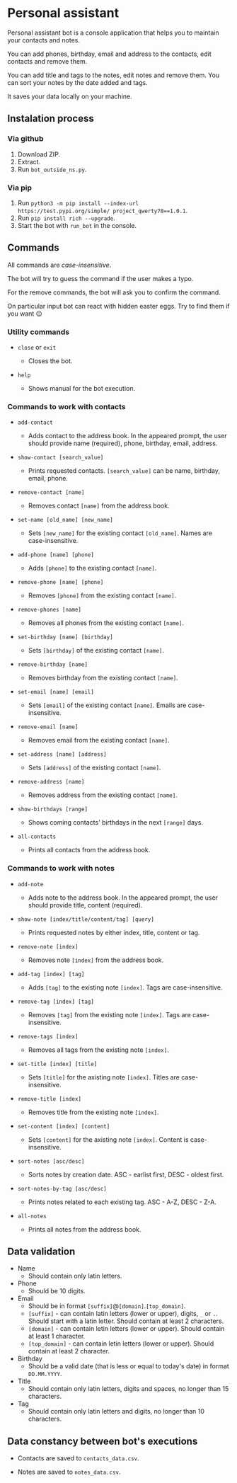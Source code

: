 # Personal assistant

Personal assistant bot is a console application that helps you to maintain your contacts and notes. 

You can add phones, birthday, email and address to the contacts, edit contacts and remove them. 

You can add title and tags to the notes, edit notes and remove them. You can sort your notes by the date added and tags.

It saves your data locally on your machine.

## Instalation process

### Via github

1. Download ZIP.
2. Extract.
3. Run `bot_outside_ns.py`.

### Via pip

1. Run `python3 -m pip install --index-url https://test.pypi.org/simple/ project_qwerty78==1.0.1`.
2. Run `pip install rich --upgrade`.
3. Start the bot with `run_bot` in the console.

## Commands

All commands are *case-insensitive*.

The bot will try to guess the command if the user makes a typo.

For the remove commands, the bot will ask you to confirm the command.

On particular input bot can react with hidden easter eggs. Try to find them if you want 😉

### Utility commands

- `close` or `exit`
    - Closes the bot.

- `help`
    - Shows manual for the bot execution.

### Commands to work with contacts

- `add-contact`
    - Adds contact to the address book. In the appeared prompt, the user should provide name (required), phone, birthday, email, address.

- `show-contact [search_value]`
    - Prints requested contacts. `[search_value]` can be name, birthday, email, phone.

- `remove-contact [name]`
    - Removes contact `[name]` from the address book.

- `set-name [old_name] [new_name]`
    - Sets `[new_name]` for the existing contact `[old_name]`. Names are case-insensitive.

- `add-phone [name] [phone]`
    - Adds `[phone]` to the existing contact `[name]`.

- `remove-phone [name] [phone]`
    - Removes `[phone]` from the existing contact `[name]`.

- `remove-phones [name]`
    - Removes all phones from the existing contact `[name]`.

- `set-birthday [name] [birthday]`
    - Sets `[birthday]` of the existing contact `[name]`.

- `remove-birthday [name]`
    - Removes birthday from the existing contact `[name]`.

- `set-email [name] [email]`
    - Sets `[email]` of the existing contact `[name]`. Emails are case-insensitive.

- `remove-email [name]`
    - Removes email from the existing contact `[name]`.

- `set-address [name] [address]`
    - Sets `[address]` of the existing contact `[name]`.

- `remove-address [name]`
    - Removes address from the existing contact `[name]`.

- `show-birthdays [range]`
    - Shows coming contacts' birthdays in the next `[range]` days.

- `all-contacts`
    - Prints all contacts from the address book.

### Commands to work with notes

- `add-note`
    - Adds note to the address book. In the appeared prompt, the user should provide title, content (required).

- `show-note [index/title/content/tag] [query]`
    - Prints requested notes by either index, title, content or tag.

- `remove-note [index]`
    - Removes note `[index]` from the address book.

- `add-tag [index] [tag]`
    - Adds `[tag]` to the existing note `[index]`. Tags are case-insensitive.

- `remove-tag [index] [tag]`
    - Removes `[tag]` from the existing note `[index]`. Tags are case-insensitive.

- `remove-tags [index]`
    - Removes all tags from the existing note `[index]`.

- `set-title [index] [title]`
    - Sets `[title]` for the axisting note `[index]`. Titles are case-insensitive.

- `remove-title [index]`
    - Removes title from the existing note `[index]`.

- `set-content [index] [content]`
    - Sets `[content]` for the axisting note `[index]`. Content is case-insensitive.

- `sort-notes [asc/desc]`
    - Sorts notes by creation date. ASC - earlist first, DESC - oldest first.

- `sort-notes-by-tag [asc/desc]`
    - Prints notes related to each existing tag. ASC - A-Z, DESC - Z-A.

- `all-notes`
    - Prints all notes from the address book.

## Data validation

- Name
    - Should contain only latin letters.
- Phone
    - Should be 10 digits.
- Email
    - Should be in format `[suffix]`@`[domain]`.`[top_domain]`.
    - `[suffix]` - can contain latin letters (lower or upper), digits, `_` or `.`. Should start with a latin letter. Should contain at least 2 characters.
    - `[domain]` - can contain letin letters (lower or upper). Should contain at least 1 character.
    - `[top_domain]` - can contain letin letters (lower or upper). Should contain at least 2 character.
- Birthday
    - Should be a valid date (that is less or equal to today's date) in format `DD.MM.YYYY`.
- Title
    - Should contain only latin letters, digits and spaces, no longer than 15 characters.
- Tag
    - Should contain only latin letters and digits, no longer than 10 characters. 

## Data constancy between bot's executions

- Contacts are saved to `contacts_data.csv`.

- Notes are saved to `notes_data.csv`.